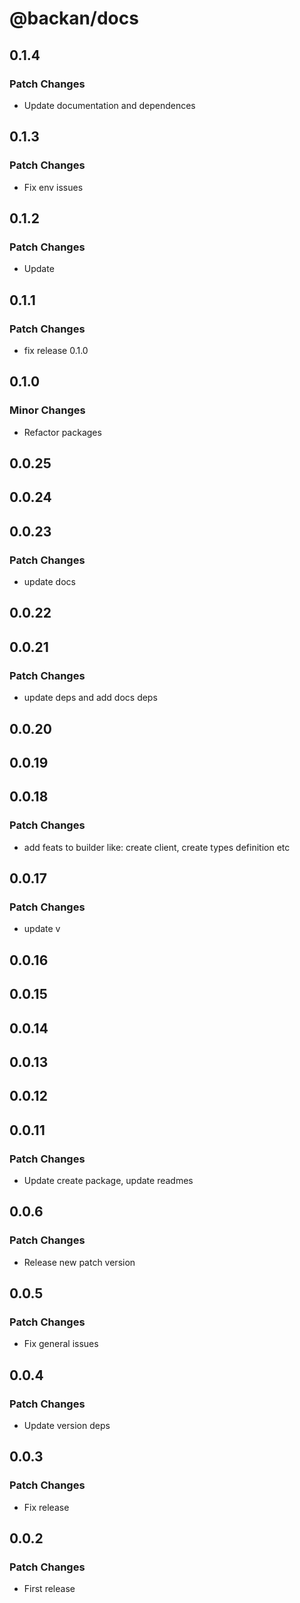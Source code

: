 # @backan/docs

## 0.1.4

### Patch Changes

- Update documentation and dependences

## 0.1.3

### Patch Changes

- Fix env issues

## 0.1.2

### Patch Changes

- Update

## 0.1.1

### Patch Changes

- fix release 0.1.0

## 0.1.0

### Minor Changes

- Refactor packages

## 0.0.25

## 0.0.24

## 0.0.23

### Patch Changes

- update docs

## 0.0.22

## 0.0.21

### Patch Changes

- update deps and add docs deps

## 0.0.20

## 0.0.19

## 0.0.18

### Patch Changes

- add feats to builder like: create client, create types definition etc

## 0.0.17

### Patch Changes

- update v

## 0.0.16

## 0.0.15

## 0.0.14

## 0.0.13

## 0.0.12

## 0.0.11

### Patch Changes

- Update create package, update readmes

## 0.0.6

### Patch Changes

- Release new patch version

## 0.0.5

### Patch Changes

- Fix general issues

## 0.0.4

### Patch Changes

- Update version deps

## 0.0.3

### Patch Changes

- Fix release

## 0.0.2

### Patch Changes

- First release
